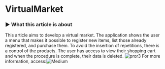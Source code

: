 # VirtualMarket
### ► What this article is about
This article aims to develop a virtual market. The application shows the user a menu that makes it possible to register new items, list those already registered, and purchase them. To avoid the insertion of repetitions, there is a control of the products. The user has access to view their shopping cart and when the procedure is complete, their data is deleted.
![pror3](https://user-images.githubusercontent.com/92928037/151602506-2c6d1e6f-4113-4637-a2cf-395e9ce54656.GIF)
For more information, access:![Medium](https://medium.com/@atlam.acnaib/building-a-store-in-python-e2a5d35a9ad)
